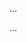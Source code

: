<panel type="danger" header=":trophy: Can implement inheritance :star:" expandable expanded no-close>

<panel type="danger" header=":trophy: Can explain the meaning of inheritance :star:" expandable>
  <include src="../../book/oopImplementation/inheritance/full.md" />
  <panel header=":dart: Evidence" expanded>

...

  </panel>
</panel>

<panel type="danger" header=":trophy: Can interpret class inheritance in class diagrams :star:" expandable>
  <include src="../../book/uml/classDiagrams/classInheritance/what/full.md" />
  <panel header=":dart: Evidence" expanded>

...

  </panel>
</panel>

</panel>
